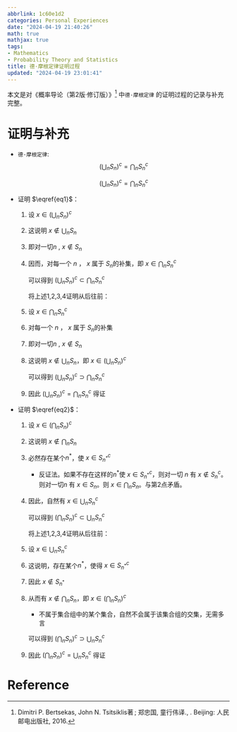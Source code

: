 ```yaml
---
abbrlink: 1c60e1d2
categories: Personal Experiences
date: "2024-04-19 21:40:26"
math: true
mathjax: true
tags:
- Mathematics
- Probability Theory and Statistics
title: 德·摩根定律证明过程
updated: "2024-04-19 23:01:41"
---
```


本文是对《概率导论（第2版·修订版）》[^1] 中`德·摩根定律`
的证明过程的记录与补充完整。

<!-- more -->

# 证明与补充

- `德·摩根定律`: $$
  \begin{equation}\label{eq1}\tag{1}
  (\bigcup_nS_n)^c=\bigcap_nS_n^c
  \end{equation}
  $$

  $$
  \begin{equation}\label{eq2}\tag{2}
  (\bigcup_nS_n)^c=\bigcap_nS_n^c
  \end{equation}
  $$

- 证明 $\eqref{eq1}$：

  1.  设 $x\in(\bigcup_nS_n)^c$

  2.  这说明 $x\notin \bigcup_nS_n$

  3.  即对一切$n$ , $x\notin S_n$

  4.  因而，对每一个 $n$ ， $x$ 属于 $S_n$的补集，即
      $x\in \bigcap_nS^c_n$

      可以得到 $(\bigcup_nS_n)^c\subset \bigcap_nS_n^c$

      将上述1,2,3,4证明从后往前：

  5.  设 $x\in \bigcap_nS^c_n$

  6.  对每一个 $n$ ， $x$ 属于 $S_n$的补集

  7.  即对一切$n$ , $x\notin S_n$

  8.  这说明 $x\notin \bigcup_nS_n$，即 $x\in(\bigcup_nS_n)^c$

      可以得到 $(\bigcup_nS_n)^c\supset \bigcap_nS_n^c$

  9.  因此 $(\bigcup_nS_n)^c=\bigcap_nS_n^c$ 得证

- 证明 $\eqref{eq2}$：

  1.  设 $x\in(\bigcap_nS_n)^c$

  2.  这说明 $x\notin \bigcap_nS_n$

  3.  必然存在某个$n^*$，使 $x \in S_{n^*}^c$

      - 反证法。如果不存在这样的$n^*$使 $x \in S_{n^*}^c$，则对一切 $n$
        有 $x \notin S_n^c$。则对一切$n$ 有 $x\in S_n$。则
        $x\in \bigcap_nS_n$。与第2点矛盾。

  4.  因此，自然有 $x\in \bigcup_nS_n^c$

      可以得到 $(\bigcap_nS_n)^c\subset \bigcup_nS_n^c$

      将上述1,2,3,4证明从后往前：

  5.  设 $x\in\bigcup_nS_n^c$

  6.  这说明，存在某个$n^*$，使得 $x \in S_{n^*}^c$

  7.  因此 $x\notin S_{n^*}$

  8.  从而有 $x\notin \bigcap_nS_n$，即 $x\in(\bigcap_nS_n)^c$

      - 不属于集合组中的某个集合，自然不会属于该集合组的交集，无需多言

      可以得到 $(\bigcap_nS_n)^c\supset \bigcup_nS_n^c$

  9.  因此 $(\bigcap_nS_n)^c=\bigcup_nS_n^c$ 得证

# Reference

[^1]: Dimitri P. Bertsekas, John N. Tsitsiklis著 ; 郑忠国, 童行伟译., . Beijing: 人民邮电出版社, 2016.
